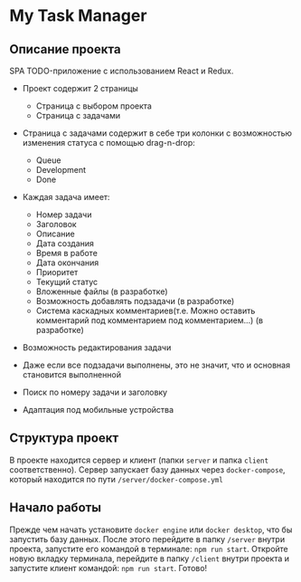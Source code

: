 # My Task Manager

## Описание проекта

SPA TODO-приложение с использованием React и Redux.

- Проект содержит 2 страницы
  - Страница с выбором проекта
  - Страница с задачами

- Страница с задачами содержит в себе три колонки c возможностью изменения статуса с помощью drag-n-drop:
  - Queue
  - Development
  - Done

- Каждая задача имеет:
  - Номер задачи
  - Заголовок
  - Описание
  - Дата создания
  - Время в работе
  - Дата окончания
  - Приоритет
  - Текущий статус
  - Вложенные файлы (в разработке)
  - Возможность добавлять подзадачи (в разработке)
  - Система каскадных комментариев(т.е. Можно оставить комментарий под комментарием под комментарием...) (в разработке)

- Возможность редактирования задачи

- Даже если все подзадачи выполнены, это не значит, что и основная становится выполненной

- Поиск по номеру задачи и заголовку

- Адаптация под мобильные устройства

## Структура проект

В проекте находится сервер и клиент (папки `server` и папка `client` соответственно).
Сервер запускает базу данных через `docker-compose`, который находится по пути `/server/docker-compose.yml`

## Начало работы

Прежде чем начать установите `docker engine` или `docker desktop`, что бы запустить базу данных.
После этого перейдите в папку `/server` внутри проекта, запустите его командой в терминале:
`npm run start`.
Откройте новую вкладку терминала, перейдите в папку `/client` внутри проекта и запустите клиент командой:
`npm run start`.
Готово!

